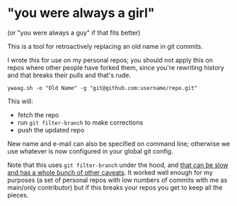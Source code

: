 # "you were always a girl"

(or "you were always a guy" if that fits better)

This is a tool for retroactively replacing an old name in git commits.

I wrote this for use on my personal repos; you should not apply this on
repos where other people have forked them, since you're rewriting history
and that breaks their pulls and that's rude.

```
ywaag.sh -o "Old Name" -g "git@github.com:username/repo.git"
```

This will:
- fetch the repo
- run `git filter-branch` to make corrections
- push the updated repo

New name and e-mail can also be specified on command line; otherwise we use
whatever is now configured in your global git config.

Note that this uses `git filter-branch` under the hood, and [that can be
slow and has a whole bunch of other caveats](https://git-scm.com/docs/git-filter-branch#PERFORMANCE).
It worked well enough for my purposes (a set of personal repos with low
numbers of commits with me as main/only contributor) but if this breaks
your repos you get to keep all the pieces.

